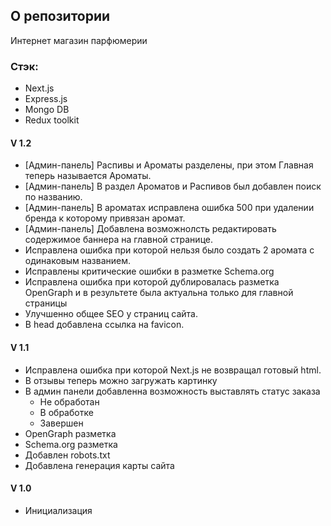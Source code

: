 ## О репозитории

Интернет магазин парфюмерии

### Стэк:
- Next.js
- Express.js
- Mongo DB
- Redux toolkit

#### V 1.2
- [Админ-панель] Распивы и Ароматы разделены, при этом Главная теперь называется Ароматы.
- [Админ-панель] В раздел Ароматов и Распивов был добавлен поиск по названию.
- [Админ-панель] В ароматах исправлена ошибка 500 при удалении бренда к которому привязан аромат.
- [Админ-панель] Добавлена возможнолсть редактировать содержимое баннера на главной странице.
- Исправлена ошибка при которой нельзя было создать 2 аромата с одинаковым названием.
- Исправлены критические ошибки в разметке Schema.org
- Исправлена ошибка при которой дублировалась разметка OpenGraph и в результете была актуальна только для главной страницы
- Улучшенно общее SEO у страниц сайта.
- В head добавлена ссылка на favicon.

#### V 1.1
- Исправлена ошибка при которой Next.js не возвращал готовый html.
- В отзывы теперь можно загружать картинку
- В админ панели добавленна возможность выставлять статус заказа 
    - Не обработан
    - В обработке
    - Завершен
- OpenGraph разметка
- Schema.org разметка
- Добавлен robots.txt
- Добавлена генерация карты сайта

#### V 1.0
- Инициализация

